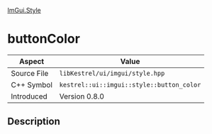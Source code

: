[ImGui.Style](index.md)
# buttonColor
| Aspect | Value |
| --- | --- |
| Source File | `libKestrel/ui/imgui/style.hpp` |
| C++ Symbol | `kestrel::ui::imgui::style::button_color` |
| Introduced | Version 0.8.0 |
## Description
